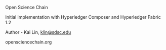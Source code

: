 Open Science Chain

Initial implementation with Hyperledger Composer and Hyperledger Fabric 1.2

Author - Kai Lin, klin@sdsc.edu

opensciencechain.org
